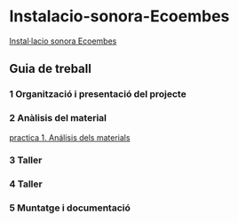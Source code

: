 # Instalacio-sonora-Ecoembes
[Instal·lacio sonora Ecoembes](https://github.com/arquesm/TdPiED/blob/master/Instalacio_sonora.md)

## Guia de treball
### 1 Organització i presentació del projecte
### 2 Anàlisis del material
[practica 1. Análisis dels materials](materials.md)
### 3 Taller
### 4 Taller
### 5 Muntatge i documentació
